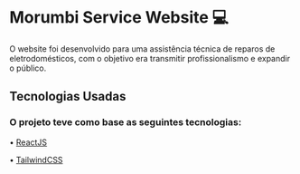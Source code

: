 # Morumbi Service Website 💻

O website foi desenvolvido para uma assistência técnica de reparos de eletrodomésticos, com o objetivo era transmitir profissionalismo e expandir o público.

## Tecnologias Usadas

### O projeto teve como base as seguintes tecnologias:

• [ReactJS](https://react.dev/)

• [TailwindCSS](https://tailwindcss.com/)
